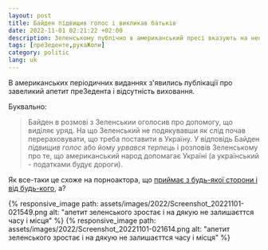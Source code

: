 ```yaml
---
layout: post
title: Байден підвищив голос і викликав батьків
date: 2022-11-01 02:21:22 +02:00
description: Зеленському публічно в американський пресі вказують на необхідність контролювати гнусавий тенорок
tags: [преЗеденте,рукаЖопи]
category: politic
lang: uk
---
```


В американських періодичних виданнях з'явились публікації про завеликий апетит преЗедента і відсутність виховання.

Буквально:
> Байден в розмові з Зеленськии оголосив про допомогу, що виділяє уряд.
На що Зеленський не подякувавши як слід почав перераховувати, що треба поставити в Україну.
У відповідь Байден _підвищив голос_ або йому _урвався терпець_ і розповів Зеленському про те, що американський народ допомагає Україні (а український - податками будує дороги).

Як все-таки це схоже на порноактора, що [приймає з будь-якої сторони і від будь-кого](https://tabloid.pravda.com.ua/scandal/57d64b02f1cff/), а?

{% responsive_image path: assets/images/2022/Screenshot_20221101-021549.png alt: "апетит зеленського зростає і на дякую не залишаєттся часу і місця" %}
{% responsive_image path: assets/images/2022/Screenshot_20221101-021614.png alt: "апетит зеленського зростає і на дякую не залишаєттся часу і місця" %}


